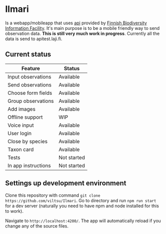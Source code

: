 # Ilmari

Is a webapp/mobileapp that uses [api](https://api.laji.fi) provided by 
[Finnish Biodiversity Information Facility](https://beta.laji.fi).
It's main purpose is to be a mobile friendly way to send observation data.
**This is still very much work in progress**. 
Currently all the data is send to apitest.laji.fi. 
 
## Current status
| Feature             | Status      |
|---------------------|-------------|
| Input observations  | Available   |
| Send observations   | Available   |
| Choose form fields  | Available   |
| Group observations  | Available   |
| Add images          | Available   |
| Offline support     | WIP         |
| Voice input         | Available   |
| User login          | Available   |
| Close by species    | Available   |
| Taxon card          | Available   |
| Tests               | Not started |
| In app instructions | Not started |

## Settings up development environment
Clone this repository with command `git clone https://github.com/viltsu/Ilmari`.
Go to directory and run `npm run start` for a dev server (naturally you need to have npm and node installed for this to work). 

Navigate to `http://localhost:4200/`. The app will automatically reload if you change any of the source files.

